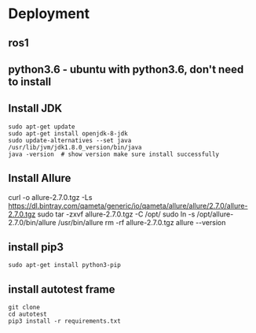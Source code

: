 # Deployment
## ros1

## python3.6 - ubuntu with python3.6, don't need to install
## Install JDK
```
sudo apt-get update
sudo apt-get install openjdk-8-jdk
sudo update-alternatives --set java /usr/lib/jvm/jdk1.8.0_version/bin/java
java -version  # show version make sure install successfully
```
  
## Install Allure
curl -o allure-2.7.0.tgz -Ls https://dl.bintray.com/qameta/generic/io/qameta/allure/allure/2.7.0/allure-2.7.0.tgz
sudo tar -zxvf allure-2.7.0.tgz -C /opt/
sudo ln -s /opt/allure-2.7.0/bin/allure /usr/bin/allure
rm -rf allure-2.7.0.tgz
allure --version


## install pip3
```
sudo apt-get install python3-pip
```

## install autotest frame
```
git clone 
cd autotest
pip3 install -r requirements.txt
```